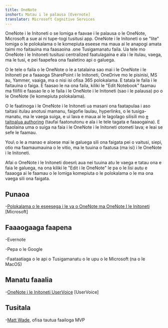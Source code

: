 ```yaml
---
title: OneNote
inshort: Matau i le palausa [Evernote]
translator: Microsoft Cognitive Services
---
```


OneNote i le Initoneti o se lomiga e faavae i le palausa o le OneNote, Microsoft a
sue ai ni tupe-togi tusitusi app. OneNote i le Initoneti o se \"lite\" lomiga
o le polokalama o le komepiuta eseese ma maua ai le anapogi amata taimi mo
faitauina ma faasaoina .one Tusigamanatu faila. Ua tele mo OneNote i le Initoneti
tusitusi centralized faatulagaina e ala i le itulau, vaega, ma le tusi, e pei
faapefea ona faaletino api o galuega.

O le tele o faila o le OneNote o le a tatalaina sao mai i le OneNote i le Initoneti pe a faaaoga
SharePoint i le Initoneti, OneDrive mo le pisinisi, MS au, Yammer, vaaiga, ma
o nisi isi ofisa 365 polokalama. E tatala le faila i le faitauina o faiga. E faasao le
na ona faila, kiliki le \"Edit Notebook\" faamau ma filifili e faasao le
o le faila i le OneNote i le Initoneti (sao i le palausa) po o le OneNote (le komepiuta
polokalama).

O le faatinoga i le OneNote i le Initoneti ua masani ona faatapulaa i aso taitasi
itulau anotusi mamanu, faigofie laulau, hyperlinks, o le tusiga-manatu, ma le
vaega suiga, e ui lava e maua ai le lagolago silisili mo
[e taitoalua authoring](http://icsh.pt/CoAuthoring) (taufai faatonutonu e ala i le
tele tagata e faaaogaina). E faaolaina uma o suiga na faia i le OneNote i le Initoneti
otometi lava; e leai se sefe le faamau.

You\ o le a manao e aloese mai le galuega sili ona faigata pei o vaitusi, siepi, otio ma
faamaumauina o le vitio, ma le tuuina o faatusa (ma isi) i le OneNote i le Initoneti.

Afai o OneNote i le Initoneti doesn\ aua nei tuuina atu le vaega e tatau ona e faia le galuega,
na ona kiliki le \"Edit i le OneNote\" le pa o le lisi autu e faaaoga ai le faamau
o le lomiga komepiuta o le polokalama o le ma ona vaega sili ona faigata.

Punaoa
---------

-[Polokalama o le eseesega i le va o OneNote ma OneNote
    I le Initoneti](https://support.office.com/en-us/article/Differences-between-using-a-notebook-in-the-browser-and-in-OneNote-a3d1fc13-ac74-456b-b391-b633a62aa83f)
    \[Microsoft\]

Faaaogaaga faapena
--------------------

-Evernote

-Pepa o le Google

-Faataatiaga o le api o Tusigamanatu o le upu o le Microsoft (na o le MacOS)

Manatu faaalia
---------

-[OneNote i le Initoneti UserVoice](https://onenote.uservoice.com/forums/327183-onenote-online)
    \[UserVoice\]

Tusitala
---------

-[Matt Wade](https://www.linkedin.com/in/thatmattwade/), ofisa tautua faailoga MVP


